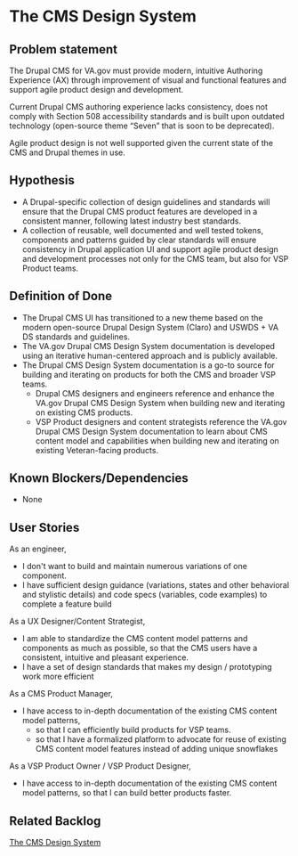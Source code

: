 # The CMS Design System

## Problem statement

The Drupal CMS for VA.gov must provide modern, intuitive Authoring Experience (AX) through improvement of visual and functional features and support agile product design and development.

Current Drupal CMS authoring experience lacks consistency, does not comply with Section 508 accessibility standards and is built upon outdated technology (open-source theme “Seven” that is soon to be deprecated).

Agile product design is not well supported given the current state of the CMS and Drupal themes in use.

## Hypothesis

* A Drupal-specific collection of design guidelines and standards will ensure that the Drupal CMS product features are developed in a consistent manner, following latest industry best standards.
* A collection of reusable, well documented and well tested tokens, components and patterns guided by clear standards will ensure consistency in Drupal application UI and support agile product design and development processes not only for the CMS team, but also for VSP Product teams.

## Definition of Done

* The Drupal CMS UI has transitioned to a new theme based on the modern open-source  Drupal Design System (Claro) and USWDS + VA DS standards and guidelines.
* The VA.gov Drupal CMS Design System documentation is developed using an iterative human-centered approach and is publicly available.
* The Drupal CMS Design System documentation is a go-to source for building and iterating on products for both the CMS and broader VSP teams. 
   * Drupal CMS designers and engineers reference and enhance the VA.gov Drupal CMS Design System when building new and iterating on existing CMS products.
   * VSP Product designers and content strategists reference the VA.gov Drupal CMS Design System documentation to learn about CMS content model and capabilities when building new and iterating on existing Veteran-facing products.

## Known Blockers/Dependencies

* None

## User Stories

As an engineer,
* I don't want to build and maintain numerous variations of one component.
* I have sufficient design guidance (variations, states and other behavioral and stylistic details) and code specs (variables, code examples) to complete a feature build

As a UX Designer/Content Strategist,
* I am able to standardize the CMS content model patterns and components as much as possible, so that the CMS users have a consistent, intuitive and pleasant experience.
* I have a set of design standards that makes my design / prototyping work more efficient

As a CMS Product Manager,
* I have access to in-depth documentation of the existing CMS content model patterns,
   * so that I can efficiently build products for VSP teams.
   * so that I have a formalized platform to advocate for reuse of existing CMS content model features instead of adding unique snowflakes

As a VSP Product Owner / VSP Product Designer,
* I have access to in-depth documentation of the existing CMS content model patterns, so that I can build better products faster.

## Related Backlog 

[The CMS Design System](https://github.com/department-of-veterans-affairs/va.gov-cms/issues/4000)

